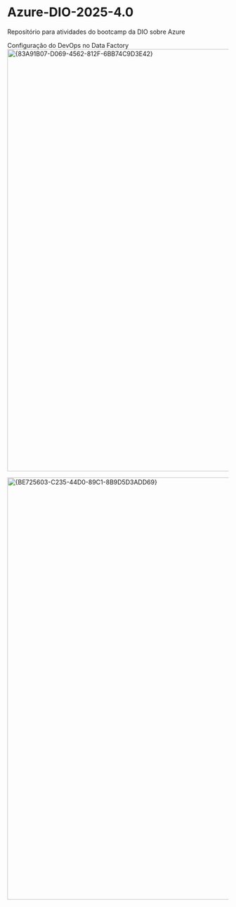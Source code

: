 # Azure-DIO-2025-4.0
Repositório para atividades do bootcamp da DIO sobre Azure


Configuração do DevOps no Data Factory 
<img width="960" alt="{83A91B07-D069-4562-812F-6BB74C9D3E42}" src="https://github.com/user-attachments/assets/95286ee6-5d65-4274-bf5e-3f5f4ebbc507" />

<img width="960" alt="{BE725603-C235-44D0-89C1-8B9D5D3ADD69}" src="https://github.com/user-attachments/assets/57f0cb59-510d-45b3-8b2d-37f1a4016b1c" />
